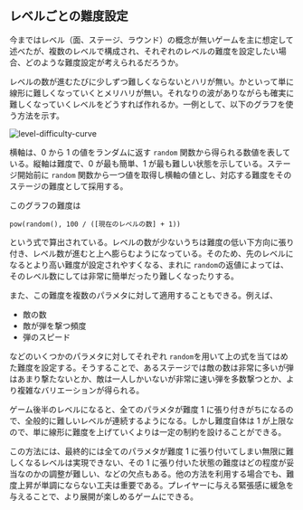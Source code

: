 ## レベルごとの難度設定

今まではレベル（面、ステージ、ラウンド）の概念が無いゲームを主に想定して述べたが、複数のレベルで構成され、それぞれのレベルの難度を設定したい場合、どのような難度設定が考えられるだろうか。

レベルの数が進むたびに少しずつ難しくならないとハリが無い。かといって単に線形に難しくなっていくとメリハリが無い。それなりの波がありながらも確実に難しくなっていくレベルをどうすれば作れるか。一例として、以下のグラフを使う方法を示す。

<img src="http://chart.googleapis.com/chart?cht=lc&chs=400x300&chd=t:-1|-1|-1|-1|-1&chdl=STAGE1|STAGE10|STAGE50|STAGE100|STAGE200&chco=4444CC,44CCCC,44CC44,CCCC44,CC4444&chxr=0,0,1,0.2|1,0,1,0.2&chfd=0,x,0,1,0.01,(x^100)*100|1,x,0,1,0.01,(x^10)*100|2,x,0,1,0.01,(x^2)*100|3,x,0,1,0.01,(x^1)*100|4,x,0,1,0.01,(x^.5)*100&chxt=x,y,x,y&chxl=2:|random|3:|difficulty&chxp=2,50|3,50" alt="level-difficulty-curve" />

横軸は、0 から 1 の値をランダムに返す `random` 関数から得られる数値を表している。縦軸は難度で、0 が最も簡単、1 が最も難しい状態を示している。ステージ開始前に `random` 関数から一つ値を取得し横軸の値とし、対応する難度をそのステージの難度として採用する。

このグラフの難度は

```
pow(random(), 100 / ([現在のレベルの数] + 1))
```

という式で算出されている。レベルの数が少ないうちは難度の低い下方向に張り付き、レベル数が進むと上へ膨らむようになっている。そのため、先のレベルになるとより高い難度が設定されやすくなる、まれに `random`の返値によっては、そのレベル数にしては非常に簡単だったり難しくなったりする。

また、この難度を複数のパラメタに対して適用することもできる。例えば、

- 敵の数
- 敵が弾を撃つ頻度
- 弾のスピード

などのいくつかのパラメタに対してそれぞれ `random`を用いて上の式を当てはめた難度を設定する。そうすることで、あるステージでは敵の数は非常に多いが弾はあまり撃たないとか、敵は一人しかいないが非常に速い弾を多数撃つとか、より複雑なバリエーションが得られる。

ゲーム後半のレベルになると、全てのパラメタが難度 1 に張り付きがちになるので、全般的に難しいレベルが連続するようになる。しかし難度自体は 1 が上限なので、単に線形に難度を上げていくよりは一定の制約を設けることができる。

この方法には、最終的には全てのパラメタが難度 1 に張り付いてしまい無限に難しくなるレベルは実現できない、その 1 に張り付いた状態の難度はどの程度が妥当なのかの調整が難しい、などの欠点もある。他の方法を利用する場合でも、難度上昇が単調にならない工夫は重要である。プレイヤーに与える緊張感に緩急を与えることで、より展開が楽しめるゲームにできる。
